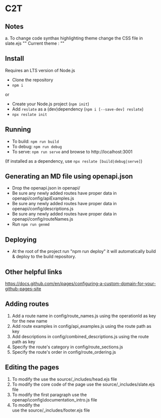 # C2T

## Notes

a. To change code synthax highlighting theme change the CSS file in slate.ejs "<head>"
Current theme : "<link href="slate/css/vscodedark.css" rel="stylesheet">"

## Install

Requires an LTS version of Node.js

-   Clone the repository
-   `npm i`

or

-   Create your Node.js project (`npm init`)
-   Add `reslate` as a (dev)dependency (`npm i [--save-dev] reslate`)
-   `npx reslate init`

## Running

-   To build: `npm run build`
-   To debug: `npm run debug`
-   To serve: `npm run serve` and browse to http://localhost:3001

(If installed as a dependency, use `npx reslate [build|debug|serve]`)

## Generating an MD file using openapi.json

-   Drop the openapi.json in openapi/
-   Be sure any newly added routes have proper data in openapi/config/apiExamples.js
-   Be sure any newly added routes have proper data in openapi/config/descriptions.js
-   Be sure any newly added routes have proper data in openapi/config/routeNames.js
-   Run `npm run genmd`

## Deploying

-   At the root of the project run "npm run deploy" it will automatically build & deploy to the build repository.

## Other helpful links

https://docs.github.com/en/pages/configuring-a-custom-domain-for-your-github-pages-site

## Adding routes

1. Add a route name in config/route_names.js using the operationId as key for the new name
2. Add route examples in config/api_examples.js using the route path as key
3. Add descriptions in config/combined_descriptions.js using the route path as key
4. Specify the route's category in config/route_sections.js
5. Specify the route's order in config/route_ordering.js

## Editing the pages

1. To modify the <head> use the source/\_includes/head.ejs file
1. To modify the core code of the page use the source/\_includes/slate.ejs file
1. To modify the first paragraph use the openapi\config\documentation_intro.js file
1. To modify the <footer> use the source/\_includes/footer.ejs file
